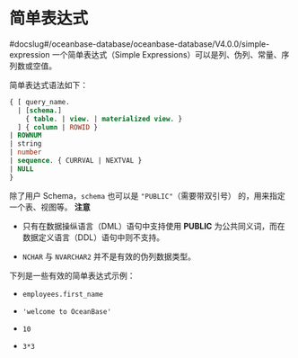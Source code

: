简单表达式 
==========================
#docslug#/oceanbase-database/oceanbase-database/V4.0.0/simple-expression
一个简单表达式（Simple Expressions）可以是列、伪列、常量、序列数或空值。

简单表达式语法如下：

```sql
{ [ query_name.
  | [schema.]
    { table. | view. | materialized view. }
  ] { column | ROWID }
| ROWNUM
| string
| number
| sequence. { CURRVAL | NEXTVAL }
| NULL
}
```



除了用户 Schema，`schema` 也可以是 `"PUBLIC"`（需要带双引号） 的，用来指定一个表、视图等。
**注意**



* 只有在数据操纵语言（DML）语句中支持使用 **PUBLIC** 为公共同义词，而在数据定义语言（DDL）语句中则不支持。

  

* `NCHAR` 与 `NVARCHAR2` 并不是有效的伪列数据类型。

  




下列是一些有效的简单表达式示例：

* `employees.first_name`

* `'welcome to OceanBase'`

* `10`

* `3*3`



